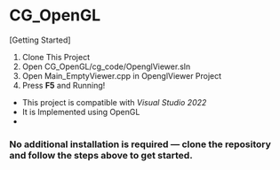 # CG_OpenGL
 
[Getting Started]

1) Clone This Project
2) Open CG_OpenGL/cg_code/OpenglViewer.sln
3) Open Main_EmptyViewer.cpp in OpenglViewer Project
4) Press **F5** and Running!

- This project is compatible with *Visual Studio 2022*
- It is Implemented using OpenGL
- 
### **No additional installation is required** — clone the repository and follow the steps above to get started.
